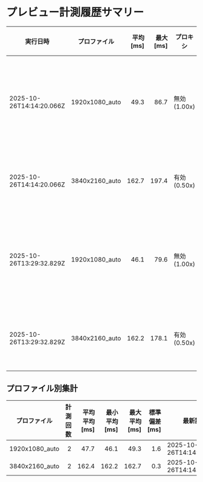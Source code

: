 # プレビュー計測履歴サマリー

| 実行日時 | プロファイル | 平均 [ms] | 最大 [ms] | プロキシ | 理由 | 遅延目標 [ms] |
| --- | --- | ---: | ---: | --- | --- | ---: |
| 2025-10-26T14:14:20.066Z | 1920x1080_auto | 49.3 | 86.7 | 無効 (1.00x) | 自動判定: ベースライン | 150.0 |
| 2025-10-26T14:14:20.066Z | 3840x2160_auto | 162.7 | 197.4 | 有効 (0.50x) | 自動判定: 4K 以上 | 250.0 |
| 2025-10-26T13:29:32.829Z | 1920x1080_auto | 46.1 | 79.6 | 無効 (1.00x) | 自動判定: ベースライン | 150.0 |
| 2025-10-26T13:29:32.829Z | 3840x2160_auto | 162.2 | 178.1 | 有効 (0.50x) | 自動判定: 4K 以上 | 250.0 |

## プロファイル別集計

| プロファイル | 計測回数 | 平均平均 [ms] | 最小平均 [ms] | 最大平均 [ms] | 標準偏差 [ms] | 最新計測 |
| --- | ---: | ---: | ---: | ---: | ---: | --- |
| 1920x1080_auto | 2 | 47.7 | 46.1 | 49.3 | 1.6 | 2025-10-26T14:14:20.066Z |
| 3840x2160_auto | 2 | 162.4 | 162.2 | 162.7 | 0.3 | 2025-10-26T14:14:20.066Z |
